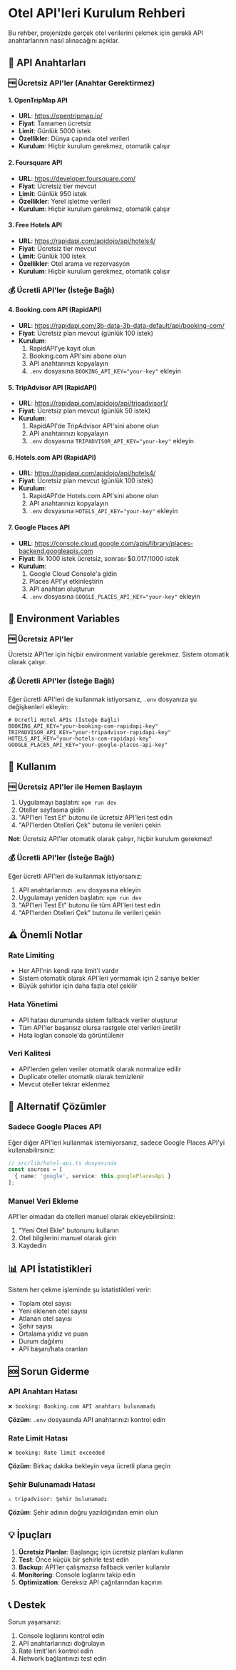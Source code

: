 # Otel API'leri Kurulum Rehberi

Bu rehber, projenizde gerçek otel verilerini çekmek için gerekli API anahtarlarının nasıl alınacağını açıklar.

## 🔑 API Anahtarları

### 🆓 Ücretsiz API'ler (Anahtar Gerektirmez)

#### 1. OpenTripMap API
- **URL**: https://opentripmap.io/
- **Fiyat**: Tamamen ücretsiz
- **Limit**: Günlük 5000 istek
- **Özellikler**: Dünya çapında otel verileri
- **Kurulum**: Hiçbir kurulum gerekmez, otomatik çalışır

#### 2. Foursquare API
- **URL**: https://developer.foursquare.com/
- **Fiyat**: Ücretsiz tier mevcut
- **Limit**: Günlük 950 istek
- **Özellikler**: Yerel işletme verileri
- **Kurulum**: Hiçbir kurulum gerekmez, otomatik çalışır

#### 3. Free Hotels API
- **URL**: https://rapidapi.com/apidojo/api/hotels4/
- **Fiyat**: Ücretsiz tier mevcut
- **Limit**: Günlük 100 istek
- **Özellikler**: Otel arama ve rezervasyon
- **Kurulum**: Hiçbir kurulum gerekmez, otomatik çalışır

### 💰 Ücretli API'ler (İsteğe Bağlı)

#### 4. Booking.com API (RapidAPI)
- **URL**: https://rapidapi.com/3b-data-3b-data-default/api/booking-com/
- **Fiyat**: Ücretsiz plan mevcut (günlük 100 istek)
- **Kurulum**:
  1. RapidAPI'ye kayıt olun
  2. Booking.com API'sini abone olun
  3. API anahtarınızı kopyalayın
  4. `.env` dosyasına `BOOKING_API_KEY="your-key"` ekleyin

#### 5. TripAdvisor API (RapidAPI)
- **URL**: https://rapidapi.com/apidojo/api/tripadvisor1/
- **Fiyat**: Ücretsiz plan mevcut (günlük 50 istek)
- **Kurulum**:
  1. RapidAPI'de TripAdvisor API'sini abone olun
  2. API anahtarınızı kopyalayın
  3. `.env` dosyasına `TRIPADVISOR_API_KEY="your-key"` ekleyin

#### 6. Hotels.com API (RapidAPI)
- **URL**: https://rapidapi.com/apidojo/api/hotels4/
- **Fiyat**: Ücretsiz plan mevcut (günlük 100 istek)
- **Kurulum**:
  1. RapidAPI'de Hotels.com API'sini abone olun
  2. API anahtarınızı kopyalayın
  3. `.env` dosyasına `HOTELS_API_KEY="your-key"` ekleyin

#### 7. Google Places API
- **URL**: https://console.cloud.google.com/apis/library/places-backend.googleapis.com
- **Fiyat**: İlk 1000 istek ücretsiz, sonrası $0.017/1000 istek
- **Kurulum**:
  1. Google Cloud Console'a gidin
  2. Places API'yi etkinleştirin
  3. API anahtarı oluşturun
  4. `.env` dosyasına `GOOGLE_PLACES_API_KEY="your-key"` ekleyin

## 📝 Environment Variables

### 🆓 Ücretsiz API'ler
Ücretsiz API'ler için hiçbir environment variable gerekmez. Sistem otomatik olarak çalışır.

### 💰 Ücretli API'ler (İsteğe Bağlı)
Eğer ücretli API'leri de kullanmak istiyorsanız, `.env` dosyanıza şu değişkenleri ekleyin:

```env
# Ücretli Hotel APIs (İsteğe Bağlı)
BOOKING_API_KEY="your-booking-com-rapidapi-key"
TRIPADVISOR_API_KEY="your-tripadvisor-rapidapi-key"
HOTELS_API_KEY="your-hotels-com-rapidapi-key"
GOOGLE_PLACES_API_KEY="your-google-places-api-key"
```

## 🚀 Kullanım

### 🆓 Ücretsiz API'ler ile Hemen Başlayın

1. Uygulamayı başlatın: `npm run dev`
2. Oteller sayfasına gidin
3. "API'leri Test Et" butonu ile ücretsiz API'leri test edin
4. "API'lerden Otelleri Çek" butonu ile verileri çekin

**Not**: Ücretsiz API'ler otomatik olarak çalışır, hiçbir kurulum gerekmez!

### 💰 Ücretli API'ler (İsteğe Bağlı)

Eğer ücretli API'leri de kullanmak istiyorsanız:

1. API anahtarlarınızı `.env` dosyasına ekleyin
2. Uygulamayı yeniden başlatın: `npm run dev`
3. "API'leri Test Et" butonu ile tüm API'leri test edin
4. "API'lerden Otelleri Çek" butonu ile verileri çekin

## ⚠️ Önemli Notlar

### Rate Limiting
- Her API'nin kendi rate limit'i vardır
- Sistem otomatik olarak API'leri yormamak için 2 saniye bekler
- Büyük şehirler için daha fazla otel çekilir

### Hata Yönetimi
- API hatası durumunda sistem fallback veriler oluşturur
- Tüm API'ler başarısız olursa rastgele otel verileri üretilir
- Hata logları console'da görüntülenir

### Veri Kalitesi
- API'lerden gelen veriler otomatik olarak normalize edilir
- Duplicate oteller otomatik olarak temizlenir
- Mevcut oteller tekrar eklenmez

## 🔧 Alternatif Çözümler

### Sadece Google Places API
Eğer diğer API'leri kullanmak istemiyorsanız, sadece Google Places API'yi kullanabilirsiniz:

```typescript
// src/lib/hotel-api.ts dosyasında
const sources = [
  { name: 'google', service: this.googlePlacesApi }
];
```

### Manuel Veri Ekleme
API'ler olmadan da otelleri manuel olarak ekleyebilirsiniz:
1. "Yeni Otel Ekle" butonunu kullanın
2. Otel bilgilerini manuel olarak girin
3. Kaydedin

## 📊 API İstatistikleri

Sistem her çekme işleminde şu istatistikleri verir:
- Toplam otel sayısı
- Yeni eklenen otel sayısı
- Atlanan otel sayısı
- Şehir sayısı
- Ortalama yıldız ve puan
- Durum dağılımı
- API başarı/hata oranları

## 🆘 Sorun Giderme

### API Anahtarı Hatası
```
❌ booking: Booking.com API anahtarı bulunamadı
```
**Çözüm**: `.env` dosyasında API anahtarınızı kontrol edin

### Rate Limit Hatası
```
❌ booking: Rate limit exceeded
```
**Çözüm**: Birkaç dakika bekleyin veya ücretli plana geçin

### Şehir Bulunamadı Hatası
```
⚠️ tripadvisor: Şehir bulunamadı
```
**Çözüm**: Şehir adının doğru yazıldığından emin olun

## 💡 İpuçları

1. **Ücretsiz Planlar**: Başlangıç için ücretsiz planları kullanın
2. **Test**: Önce küçük bir şehirle test edin
3. **Backup**: API'ler çalışmazsa fallback veriler kullanılır
4. **Monitoring**: Console loglarını takip edin
5. **Optimization**: Gereksiz API çağrılarından kaçının

## 📞 Destek

Sorun yaşarsanız:
1. Console loglarını kontrol edin
2. API anahtarlarınızı doğrulayın
3. Rate limit'leri kontrol edin
4. Network bağlantınızı test edin
